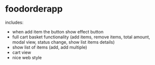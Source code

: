 # foodorderapp
includes:
* when add item the button show effect button
* full cart basket functionality (add items, remove items, total amount, modal view, status change, show list items details)
* show list of items (add, add multiple)
* cart view
* nice web style
